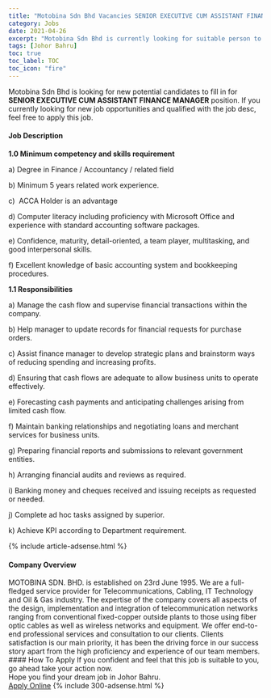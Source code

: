 ```yaml
---
title: "Motobina Sdn Bhd Vacancies SENIOR EXECUTIVE CUM ASSISTANT FINANCE MANAGER" 
category: Jobs 
date: 2021-04-26 
excerpt: "Motobina Sdn Bhd is currently looking for suitable person to fill in the SENIOR EXECUTIVE CUM ASSISTANT FINANCE MANAGER which based in Johor Bahru" 
tags: [Johor Bahru] 
toc: true 
toc_label: TOC 
toc_icon: "fire" 
--- 
```


<p>Motobina Sdn Bhd is looking for new potential candidates to fill in for <b>SENIOR EXECUTIVE CUM ASSISTANT FINANCE MANAGER</b> position. If you currently looking for new job opportunities and qualified with the job desc, feel free to apply this job.
</p><div><div><h4>Job Description</h4></div><div><div><span><div><p><strong>1.0	Minimum competency and skills requirement</strong></p><p>a)	Degree in Finance / Accountancy / related field</p><p>b)&#160;Minimum 5 years related work experience.</p><p>c)&#160;&#160;ACCA Holder is an advantage</p><p>d)	Computer literacy including proficiency with Microsoft Office and experience with standard accounting software packages.</p><p>e)	Confidence, maturity, detail-oriented, a team player, multitasking, and good interpersonal skills.</p><p>f)	Excellent knowledge of basic accounting system and bookkeeping procedures.</p><p><strong>1.1	Responsibilities</strong></p><p>a)	Manage the cash flow and supervise financial transactions within the company.</p><p>b)	Help manager to update records for financial requests for purchase orders.</p><p>c)	Assist finance manager to develop strategic plans and brainstorm ways of reducing spending and increasing profits.</p><p>d)	Ensuring that cash flows are adequate to allow business units to operate effectively.</p><p>e)	Forecasting cash payments and anticipating challenges arising from limited cash flow.</p><p>f)	Maintain banking relationships and negotiating loans and merchant services for business units.</p><p>g)	Preparing financial reports and submissions to relevant government entities.</p><p>h)	Arranging financial audits and reviews as required.</p><p>i)	Banking money and cheques received and issuing receipts as requested or needed.</p><p>j)	Complete ad hoc tasks assigned by superior.</p><p>k)	Achieve KPI according to Department requirement.</p></div></span></div></div></div> 
{% include article-adsense.html %} 
<div><div><h4>Company Overview</h4></div><div><div><span><div><div>MOTOBINA SDN. BHD. is established on 23rd June 1995. We are a full-fledged service provider for Telecommunications, Cabling, IT Technology and Oil &amp; Gas industry. The expertise of the company covers all aspects of the design, implementation and integration of telecommunication networks ranging from conventional fixed-copper outside plants to those using fiber optic cables as well as wireless networks and equipment. We offer end-to-end professional services and consultation to our clients. Clients satisfaction is our main priority, it has been the driving force in our success story apart from the high proficiency and experience of our team members.</div></div></span></div></div></div> 
#### How To Apply 
If you confident and feel that this job is suitable to you, go ahead take your action now. <br/> 
Hope you find your dream job in Johor Bahru. <br/> 
<a href="https://www.jobstreet.com.my/en/job/senior-executive-cum-assistant-finance-manager-4548093?jobId=jobstreet-my-job-4548093&" class="btn btn--info" target="_blank" rel="nofollow noopenner">Apply Online</a> 
{% include 300-adsense.html %} 